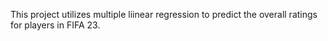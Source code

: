 This project utilizes multiple liinear regression to predict the overall ratings for players in FIFA 23. 
